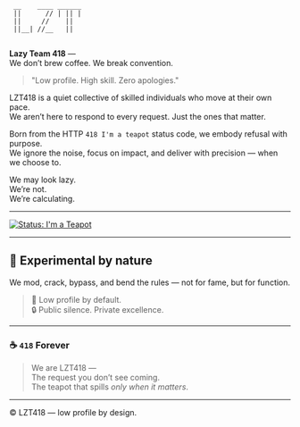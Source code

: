 ```
 __    ____ ______   
 ||      // | || |   
 ||     //    ||     
 ||__| //__   ||     
                     
```

**Lazy Team 418** —  
We don’t brew coffee. We break convention.

> "Low profile. High skill. Zero apologies."

LZT418 is a quiet collective of skilled individuals who move at their own pace.  
We aren’t here to respond to every request. Just the ones that matter.

Born from the HTTP `418 I'm a teapot` status code, we embody refusal with purpose.  
We ignore the noise, focus on impact, and deliver with precision — when we choose to.

We may look lazy.  
We’re not.  
We’re calculating.

---

[![Status: I'm a Teapot](https://img.shields.io/badge/status-418%20I'm%20a%20teapot-inactive?style=for-the-badge&logo=coffeescript)](https://developer.mozilla.org/en-US/docs/Web/HTTP/Status/418)

---

## 🧪 Experimental by nature  
We mod, crack, bypass, and bend the rules — not for fame, but for function.

> 🧠 Low profile by default.  
> 🔒 Public silence. Private excellence.

---

### ☕ `418` Forever
> We are LZT418 —  
> The request you don’t see coming.  
> The teapot that spills *only when it matters*.

---

© LZT418 — low profile by design.
